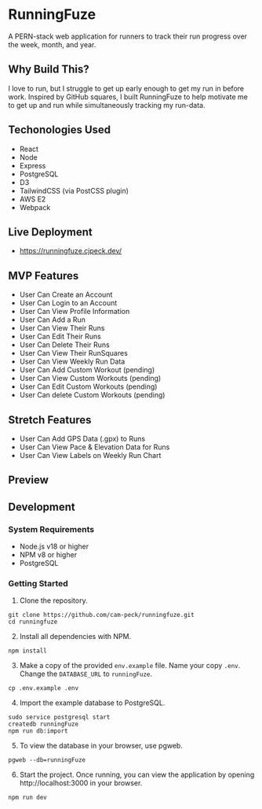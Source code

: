 # RunningFuze

A PERN-stack web application for runners to track their run progress over the week, month, and year.

## Why Build This?

I love to run, but I struggle to get up early enough to get my run in before work. Inspired by GitHub squares, I built RunningFuze to help motivate me to get up and run while simultaneously tracking my run-data.

## Techonologies Used

- React
- Node
- Express
- PostgreSQL
- D3
- TailwindCSS (via PostCSS plugin)
- AWS E2
- Webpack

## Live Deployment

- https://runningfuze.cjpeck.dev/

## MVP Features

- User Can Create an Account
- User Can Login to an Account
- User Can View Profile Information
- User Can Add a Run
- User Can View Their Runs
- User Can Edit Their Runs
- User Can Delete Their Runs
- User Can View Their RunSquares
- User Can View Weekly Run Data
- User Can Add Custom Workout (pending)
- User Can View Custom Workouts (pending)
- User Can Edit Custom Workouts (pending)
- User Can delete Custom Workouts (pending)

## Stretch Features

- User Can Add GPS Data (.gpx) to Runs
- User Can View Pace & Elevation Data for Runs
- User Can View Labels on Weekly Run Chart

## Preview

## Development

### System Requirements
- Node.js v18 or higher
- NPM v8 or higher
- PostgreSQL

### Getting Started
1. Clone the repository.
```
git clone https://github.com/cam-peck/runningfuze.git
cd runningfuze
```

2. Install all dependencies with NPM.
```
npm install
```

3. Make a copy of the provided `env.example` file. Name your copy `.env`. Change the `DATABASE_URL` to `runningFuze`.
```
cp .env.example .env
```

4. Import the example database to PostgreSQL.
```
sudo service postgresql start
createdb runningFuze
npm run db:import
```

5. To view the database in your browser, use pgweb.
```
pgweb --db=runningFuze
```

6. Start the project. Once running, you can view the application by opening http://localhost:3000 in your browser.
```
npm run dev
```
